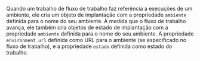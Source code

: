 Quando um trabalho de fluxo de trabalho faz referência a execuções de um ambiente, ele cria um objeto de implantação com a propriedade `ambiente` definida para o nome do seu ambiente. À medida que o fluxo de trabalho avança, ele também cria objetos de estado de implantação com a propriedade `ambiente` definida para o nome do seu ambiente. A propriedade `environment_url` definida como URL para o ambiente (se especificado no fluxo de trabalho), e a propriedade `estado` definida como estado do trabalho.
